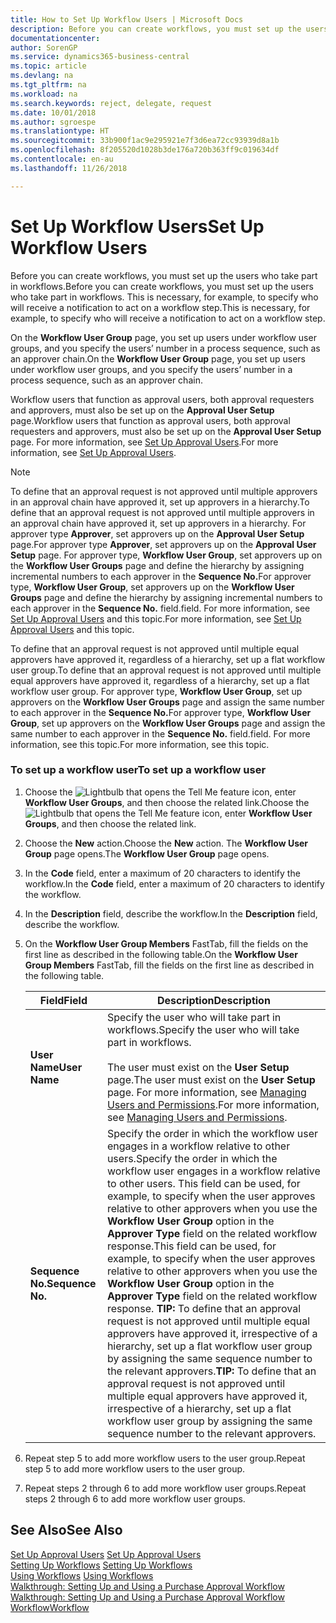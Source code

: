 ```yaml
---
title: How to Set Up Workflow Users | Microsoft Docs
description: Before you can create workflows, you must set up the users who take part in workflows. This is necessary, for example, to specify who will receive a notification to act on a workflow step.
documentationcenter: 
author: SorenGP
ms.service: dynamics365-business-central
ms.topic: article
ms.devlang: na
ms.tgt_pltfrm: na
ms.workload: na
ms.search.keywords: reject, delegate, request
ms.date: 10/01/2018
ms.author: sgroespe
ms.translationtype: HT
ms.sourcegitcommit: 33b900f1ac9e295921e7f3d6ea72cc93939d8a1b
ms.openlocfilehash: 8f205520d1028b3de176a720b363ff9c019634df
ms.contentlocale: en-au
ms.lasthandoff: 11/26/2018

---
```

# <a name="set-up-workflow-users"></a><span data-ttu-id="ce1da-104">Set Up Workflow Users</span><span class="sxs-lookup"><span data-stu-id="ce1da-104">Set Up Workflow Users</span></span>
<span data-ttu-id="ce1da-105">Before you can create workflows, you must set up the users who take part in workflows.</span><span class="sxs-lookup"><span data-stu-id="ce1da-105">Before you can create workflows, you must set up the users who take part in workflows.</span></span> <span data-ttu-id="ce1da-106">This is necessary, for example, to specify who will receive a notification to act on a workflow step.</span><span class="sxs-lookup"><span data-stu-id="ce1da-106">This is necessary, for example, to specify who will receive a notification to act on a workflow step.</span></span>  

<span data-ttu-id="ce1da-107">On the **Workflow User Group** page, you set up users under workflow user groups, and you specify the users’ number in a process sequence, such as an approver chain.</span><span class="sxs-lookup"><span data-stu-id="ce1da-107">On the **Workflow User Group** page, you set up users under workflow user groups, and you specify the users’ number in a process sequence, such as an approver chain.</span></span>  

<span data-ttu-id="ce1da-108">Workflow users that function as approval users, both approval requesters and approvers, must also be set up on the **Approval User Setup** page.</span><span class="sxs-lookup"><span data-stu-id="ce1da-108">Workflow users that function as approval users, both approval requesters and approvers, must also be set up on the **Approval User Setup** page.</span></span> <span data-ttu-id="ce1da-109">For more information, see [Set Up Approval Users](across-how-to-set-up-approval-users.md).</span><span class="sxs-lookup"><span data-stu-id="ce1da-109">For more information, see [Set Up Approval Users](across-how-to-set-up-approval-users.md).</span></span>  

> [!NOTE]  
>  <span data-ttu-id="ce1da-110">To define that an approval request is not approved until multiple approvers in an approval chain have approved it, set up approvers in a hierarchy.</span><span class="sxs-lookup"><span data-stu-id="ce1da-110">To define that an approval request is not approved until multiple approvers in an approval chain have approved it, set up approvers in a hierarchy.</span></span> <span data-ttu-id="ce1da-111">For approver type **Approver**, set approvers up on the **Approval User Setup** page.</span><span class="sxs-lookup"><span data-stu-id="ce1da-111">For approver type **Approver**, set approvers up on the **Approval User Setup** page.</span></span> <span data-ttu-id="ce1da-112">For approver type, **Workflow User Group**, set approvers up on the **Workflow User Groups** page and define the hierarchy by assigning incremental numbers to each approver in the **Sequence No.**</span><span class="sxs-lookup"><span data-stu-id="ce1da-112">For approver type, **Workflow User Group**, set approvers up on the **Workflow User Groups** page and define the hierarchy by assigning incremental numbers to each approver in the **Sequence No.**</span></span> <span data-ttu-id="ce1da-113">field.</span><span class="sxs-lookup"><span data-stu-id="ce1da-113">field.</span></span> <span data-ttu-id="ce1da-114">For more information, see [Set Up Approval Users](across-how-to-set-up-approval-users.md) and this topic.</span><span class="sxs-lookup"><span data-stu-id="ce1da-114">For more information, see [Set Up Approval Users](across-how-to-set-up-approval-users.md) and this topic.</span></span>  
>   
>  <span data-ttu-id="ce1da-115">To define that an approval request is not approved until multiple equal approvers have approved it, regardless of a hierarchy, set up a flat workflow user group.</span><span class="sxs-lookup"><span data-stu-id="ce1da-115">To define that an approval request is not approved until multiple equal approvers have approved it, regardless of a hierarchy, set up a flat workflow user group.</span></span> <span data-ttu-id="ce1da-116">For approver type, **Workflow User Group**, set up approvers on the **Workflow User Groups** page and assign the same number to each approver in the **Sequence No.**</span><span class="sxs-lookup"><span data-stu-id="ce1da-116">For approver type, **Workflow User Group**, set up approvers on the **Workflow User Groups** page and assign the same number to each approver in the **Sequence No.**</span></span> <span data-ttu-id="ce1da-117">field.</span><span class="sxs-lookup"><span data-stu-id="ce1da-117">field.</span></span> <span data-ttu-id="ce1da-118">For more information, see this topic.</span><span class="sxs-lookup"><span data-stu-id="ce1da-118">For more information, see this topic.</span></span>  

### <a name="to-set-up-a-workflow-user"></a><span data-ttu-id="ce1da-119">To set up a workflow user</span><span class="sxs-lookup"><span data-stu-id="ce1da-119">To set up a workflow user</span></span>  

1. <span data-ttu-id="ce1da-120">Choose the ![Lightbulb that opens the Tell Me feature](media/ui-search/search_small.png "Tell me what you want to do") icon, enter **Workflow User Groups**, and then choose the related link.</span><span class="sxs-lookup"><span data-stu-id="ce1da-120">Choose the ![Lightbulb that opens the Tell Me feature](media/ui-search/search_small.png "Tell me what you want to do") icon, enter **Workflow User Groups**, and then choose the related link.</span></span>  
2. <span data-ttu-id="ce1da-121">Choose the **New** action.</span><span class="sxs-lookup"><span data-stu-id="ce1da-121">Choose the **New** action.</span></span> <span data-ttu-id="ce1da-122">The **Workflow User Group** page opens.</span><span class="sxs-lookup"><span data-stu-id="ce1da-122">The **Workflow User Group** page opens.</span></span>  
3. <span data-ttu-id="ce1da-123">In the **Code** field, enter a maximum of 20 characters to identify the workflow.</span><span class="sxs-lookup"><span data-stu-id="ce1da-123">In the **Code** field, enter a maximum of 20 characters to identify the workflow.</span></span>  
4. <span data-ttu-id="ce1da-124">In the **Description** field, describe the workflow.</span><span class="sxs-lookup"><span data-stu-id="ce1da-124">In the **Description** field, describe the workflow.</span></span>  
5. <span data-ttu-id="ce1da-125">On the **Workflow User Group Members** FastTab, fill the fields on the first line as described in the following table.</span><span class="sxs-lookup"><span data-stu-id="ce1da-125">On the **Workflow User Group Members** FastTab, fill the fields on the first line as described in the following table.</span></span>  

    |<span data-ttu-id="ce1da-126">Field</span><span class="sxs-lookup"><span data-stu-id="ce1da-126">Field</span></span>|<span data-ttu-id="ce1da-127">Description</span><span class="sxs-lookup"><span data-stu-id="ce1da-127">Description</span></span>|  
    |---------------------------------|---------------------------------------|  
    |<span data-ttu-id="ce1da-128">**User Name**</span><span class="sxs-lookup"><span data-stu-id="ce1da-128">**User Name**</span></span>|<span data-ttu-id="ce1da-129">Specify the user who will take part in workflows.</span><span class="sxs-lookup"><span data-stu-id="ce1da-129">Specify the user who will take part in workflows.</span></span><br /><br /> <span data-ttu-id="ce1da-130">The user must exist on the **User Setup** page.</span><span class="sxs-lookup"><span data-stu-id="ce1da-130">The user must exist on the **User Setup** page.</span></span> <span data-ttu-id="ce1da-131">For more information, see [Managing Users and Permissions](ui-how-users-permissions.md).</span><span class="sxs-lookup"><span data-stu-id="ce1da-131">For more information, see [Managing Users and Permissions](ui-how-users-permissions.md).</span></span>|  
    |<span data-ttu-id="ce1da-132">**Sequence No.**</span><span class="sxs-lookup"><span data-stu-id="ce1da-132">**Sequence No.**</span></span>|<span data-ttu-id="ce1da-133">Specify the order in which the workflow user engages in a workflow relative to other users.</span><span class="sxs-lookup"><span data-stu-id="ce1da-133">Specify the order in which the workflow user engages in a workflow relative to other users.</span></span> <span data-ttu-id="ce1da-134">This field can be used, for example, to specify when the user approves relative to other approvers when you use the **Workflow User Group** option in the **Approver Type** field on the related workflow response.</span><span class="sxs-lookup"><span data-stu-id="ce1da-134">This field can be used, for example, to specify when the user approves relative to other approvers when you use the **Workflow User Group** option in the **Approver Type** field on the related workflow response.</span></span> <span data-ttu-id="ce1da-135">**TIP:**  To define that an approval request is not approved until multiple equal approvers have approved it, irrespective of a hierarchy, set up a flat workflow user group by assigning the same sequence number to the relevant approvers.</span><span class="sxs-lookup"><span data-stu-id="ce1da-135">**TIP:**  To define that an approval request is not approved until multiple equal approvers have approved it, irrespective of a hierarchy, set up a flat workflow user group by assigning the same sequence number to the relevant approvers.</span></span>|  
6. <span data-ttu-id="ce1da-136">Repeat step 5 to add more workflow users to the user group.</span><span class="sxs-lookup"><span data-stu-id="ce1da-136">Repeat step 5 to add more workflow users to the user group.</span></span>  
7. <span data-ttu-id="ce1da-137">Repeat steps 2 through 6 to add more workflow user groups.</span><span class="sxs-lookup"><span data-stu-id="ce1da-137">Repeat steps 2 through 6 to add more workflow user groups.</span></span>  

## <a name="see-also"></a><span data-ttu-id="ce1da-138">See Also</span><span class="sxs-lookup"><span data-stu-id="ce1da-138">See Also</span></span>  
<span data-ttu-id="ce1da-139">[Set Up Approval Users](across-how-to-set-up-approval-users.md) </span><span class="sxs-lookup"><span data-stu-id="ce1da-139">[Set Up Approval Users](across-how-to-set-up-approval-users.md) </span></span>  
<span data-ttu-id="ce1da-140">[Setting Up Workflows](across-set-up-workflows.md) </span><span class="sxs-lookup"><span data-stu-id="ce1da-140">[Setting Up Workflows](across-set-up-workflows.md) </span></span>  
<span data-ttu-id="ce1da-141">[Using Workflows](across-use-workflows.md) </span><span class="sxs-lookup"><span data-stu-id="ce1da-141">[Using Workflows](across-use-workflows.md) </span></span>  
<span data-ttu-id="ce1da-142">[Walkthrough: Setting Up and Using a Purchase Approval Workflow](walkthrough-setting-up-and-using-a-purchase-approval-workflow.md) </span><span class="sxs-lookup"><span data-stu-id="ce1da-142">[Walkthrough: Setting Up and Using a Purchase Approval Workflow](walkthrough-setting-up-and-using-a-purchase-approval-workflow.md) </span></span>  
[<span data-ttu-id="ce1da-143">Workflow</span><span class="sxs-lookup"><span data-stu-id="ce1da-143">Workflow</span></span>](across-workflow.md)   

